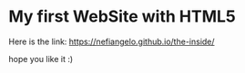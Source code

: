 # My first WebSite with HTML5

Here is the link: https://nefiangelo.github.io/the-inside/

hope you like it :)
